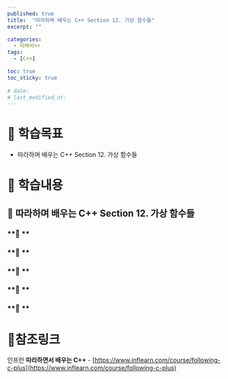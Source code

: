 ```yaml
---
published: true
title:  "따라하며 배우는 C++ Section 12. 가상 함수들"
excerpt: ""

categories:
  - 따배씨++
tags:
  - [C++]

toc: true
toc_sticky: true
 
# date: 
# last_modified_at: 
---
```


# 🤔 학습목표
- 따라하며 배우는 C++ Section 12. 가상 함수들

# 📃 학습내용
## 📍 **따라하며 배우는 C++ Section 12. 가상 함수들**

### **🌱 **

### **🌱 **

### **🌱 **

### **🌱 **

### **🌱 **

# 📌참조링크
인프런 **따라하면서 배우는 C++** - [https://www.inflearn.com/course/following-c-plus](https://www.inflearn.com/course/following-c-plus)
